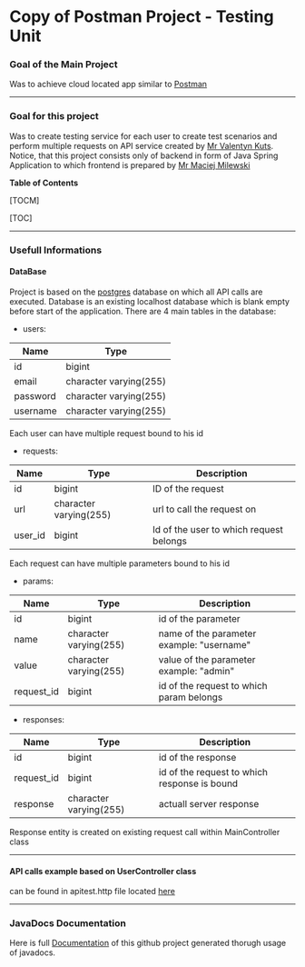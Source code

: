 # Copy of Postman Project  - Testing Unit
### Goal of the Main Project 
Was to achieve cloud located app similar to [Postman](https://www.postman.com/)  

-------------
### Goal for this project
Was to create testing service for each user to create test scenarios and perform multiple requests on API service created by [ Mr Valentyn Kuts](). Notice, that this project consists only of backend in form of Java Spring Application to which frontend is prepared by [Mr Maciej Milewski]()  

**Table of Contents**

[TOCM]

[TOC]

-------------  
### Usefull Informations
#### DataBase
Project is based on the [postgres](https://www.postgresql.org/) database on which all API calls are executed.
Database is an existing localhost database which is blank empty before start of the application.
There are  4 main tables in the database:
- users:

| Name  | Type |
| ------------- | ------------- |
| id | bigint |
| email | character varying(255)  |
| password | character varying(255) |
| username | character varying(255) |
Each user can have multiple request bound to his id 
- requests:

| Name  | Type | Description |
| ------------- | ------------- |------------- |
| id | bigint | ID of the request |
| url | character varying(255) | url to call the request on |
| user_id | bigint | Id of the user to which request belongs |
Each request can have multiple parameters bound to his id
- params:

| Name | Type | Description |
| ------------- | ------------- |------------- |
| id | bigint | id of the parameter |
| name | character varying(255) | name of the parameter example: "username" |
| value | character varying(255) | value of the parameter example: "admin" |
| request_id | bigint | id of the request to which param belongs

- responses:

| Name | Type | Description |
| ------------- | ------------- |------------- |
| id | bigint | id of the response
| request_id | bigint | id of the request to which response is bound
| response | character varying(255) | actuall server response
Response entity is created on existing request call within MainController class

------------- 
#### API calls example based on UserController class
can be found in apitest.http file located [here](https://github.com/gottomy2/PostmanCopy/blob/master/src/main/java/edu/pjatk/postman/apitest.http)


-------------  
### JavaDocs Documentation
Here is full [Documentation](https://gottomy2.github.io/postmanCopyDoc/) of this github project generated thorugh usage of javadocs.  




